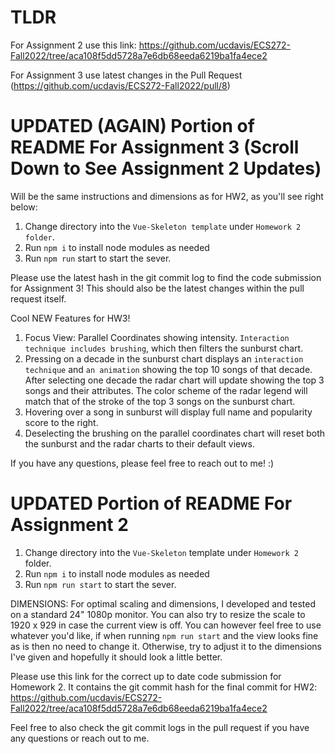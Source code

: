 # TLDR
For Assignment 2 use this link: https://github.com/ucdavis/ECS272-Fall2022/tree/aca108f5dd5728a7e6db68eeda6219ba1fa4ece2

For Assignment 3 use latest changes in the Pull Request (https://github.com/ucdavis/ECS272-Fall2022/pull/8)

# UPDATED (AGAIN) Portion of README For Assignment 3 (Scroll Down to See Assignment 2 Updates)
Will be the same instructions and dimensions as for HW2, as you'll see right below:
1. Change directory into the `Vue-Skeleton template` under `Homework 2 folder`.
2. Run `npm i` to install node modules as needed
3. Run `npm run` start to start the sever.

Please use the latest hash in the git commit log to find the code submission for Assignment 3! This should also be the latest changes within the pull request itself.

Cool NEW Features for HW3!
1. Focus View: Parallel Coordinates showing intensity. `Interaction technique includes brushing`, which then filters the sunburst chart.
2. Pressing on a decade in the sunburst chart displays an `interaction technique` and `an animation` showing the top 10 songs of that decade. After selecting one decade the radar chart will update showing the top 3 songs and their attributes. The color scheme of the radar legend will match that of the stroke of the top 3 songs on the sunburst chart.
4. Hovering over a song in sunburst will display full name and popularity score to the right.
3. Deselecting the brushing on the parallel coordinates chart will reset both the sunburst and the radar charts to their default views.

If you have any questions, please feel free to reach out to me! :)

# UPDATED Portion of README For Assignment 2
1. Change directory into the `Vue-Skeleton` template under `Homework 2` folder.
2. Run `npm i` to install node modules as needed
3. Run `npm run start` to start the sever.

DIMENSIONS: For optimal scaling and dimensions, I developed and tested on a standard 24" 1080p monitor. You can also try to resize the scale to 1920 x 929 in case the current view is off. You can however feel free to use whatever you'd like, if when running `npm run start` and the view looks fine as is then no need to change it. Otherwise, try to adjust it to the dimensions I've given and hopefully it should look a little better.

Please use this link for the correct up to date code submission for Homework 2. It contains the git commit hash for the final commit for HW2: https://github.com/ucdavis/ECS272-Fall2022/tree/aca108f5dd5728a7e6db68eeda6219ba1fa4ece2

Feel free to also check the git commit logs in the pull request if you have any questions or reach out to me.


<!-- # Homework 2: Visualization Dashboard: Layout Design + Visual Encoding
For homework 2, you will create a dashboard with three visualization views. This homework will not be using Observable. Instead, you will be developing a visualization dashboard system in JavaScript with [D3.js](https://d3js.org/)

To begin, you need to first fork (Links to an external site.) this repository (Links to an external site.). After the fork, clone the forked repository using the following commands:


    git clone https://github.com/<your-github-account-name>/ECS272-Fall2022
    cd ECS272-Fall2022/Homework2
    
Create a new folder inside the Homework 2 directory in the forked repository. The name of the folder should be the same as your UC Davis email account name (without ' @ucdavis.edu'). Inside this folder, you will add all your code. 

Before coding, please go over one of the following tutorials:
* D3: [Introduction](https://d3js.org/#introduction), [Bar Chart Example](http://bost.ocks.org/mike/bar/), [Selection](http://bost.ocks.org/mike/selection/), [Update Patterns](https://www.d3indepth.com/enterexit/)

If you need to learn more about JavaScript, you can refer to [A re-introduction to JavaScript](https://developer.mozilla.org/en-US/docs/Web/JavaScript/A_re-introduction_to_JavaScript)


# Datasets 
In this assignment, you can choose one of the following datasets (as seen on Canvas):

* [Airline Passenger Satisfaction](https://www.kaggle.com/datasets/teejmahal20/airline-passenger-satisfaction)
* [CO2 Emissions Around the World](https://www.kaggle.com/datasets/koustavghosh149/co2-emission-around-the-world)
* [Netflix TV Shows and Movies](https://www.kaggle.com/datasets/victorsoeiro/netflix-tv-shows-and-movies)
* [Student Performance Dataset](https://www.kaggle.com/datasets/devansodariya/student-performance-data)
* [Spotify Dataset](https://www.kaggle.com/yamaerenay/spotify-dataset-19212020-160k-tracks)
* [Global Terrorism Database](https://www.kaggle.com/START-UMD/gtd)
* [Cosmetics](https://www.kaggle.com/datasets/kingabzpro/cosmetics-datasets)
* [US Wildfire Dataset](https://www.kaggle.com/rtatman/188-million-us-wildfires)
  
To use a dataset, download the data file from the respective URL above and put it in the "datasets" folder under the Homework 2 directory.


### Coding template
To get started, we will be using a VUE frame work, as seen in the directory under  Homework 2  directory on Github.

You are free to use other existing frameworks and libraries outside of vanilla javascript to implement the system. Some common frameworks and libraries include:
* [Vue](https://vuejs.org/guide/introduction.html)
  *  Vue is designed from the ground up to be incrementally adoptable. The core library is focused on the view layer only, and is easy to pick up and integrate with other libraries or existing projects. On the other hand, Vue is also perfectly capable of powering sophisticated Single-Page Applications when used in combination with modern tooling and supporting libraries.
  
* [React](https://reactjs.org/tutorial/tutorial.html)  (Links to an external site.)is a JavaScript library for building user interfaces.
    * React is a declarative, efficient, and flexible JavaScript library for building user interfaces. It lets you compose complex UIs from small and isolated pieces of code called “components”.

If you use a framework or library to create your system, please provide a README.md file explaining all the steps to run and view your system.

# Requirements
Your task is to create a visualization dashboard. The design of this dashboard should facilitate the exploration of a dataset in an effective or interesting way.

* This dashboard must have three visualization views.
* Your visualizations should include at least one advanced visualization method.
* The visualizations should depict different dimensions or aspects of the dataset to be examined. 
* The three visualizations should fit on a fullscreen browser. Consider where each view should be placed while designing the layout of your dashboard.
* Legends for each view need to be provided as well as labels for axis.
* One of your three views should serve as an overview of the data.
* Choose appropriate visual encodings.
* Color choice matters and has an effect on the interpretability of the visualization. Depending on the data the type of color scale you will use will change (categorical, linear, etc).
* Carefully consider the design for each encoding that you will use and its effectiveness for portraying the data.  Depending on the data you are visualizing, certain pairings of marks and channels will be more effective.

The design paradigm you will be following is referred to as focus + context. 

* A focus view is where the data of most interest is displayed at full size or with full details.
* A context view is a peripheral zone, an overview,  where elements are displayed at reduced size or in a simplified way.
For each view, you need to provide one or more visual interface widgets (e.g., a dropdown menu or slider) for changing the parameters of the visualization. For example, a drop-down menu can be provided for selecting the data dimension that maps to the x-axis of a scatter plot or the color encoding used in a 2D heatmap.

## Examples of basic visualization methods
* Bar chart
* Pie or donut chart
* Line and area chart
* 2D heatmap or matrix view
* Scatter plot
* Node-link diagram
* Geographical map

## Examples of more advanced visualization methods
* Parallel set or parallel coordinates plot
* Sankey or alluvial diagram
* Star coordinates or plot
* Chord diagram
* Stream graph
* Arc diagram

# Submission
To submit for this assignment, you need to first [fork](https://docs.github.com/en/free-pro-team@latest/github/getting-started-with-github/fork-a-repo) this [repository](https://github.com/ucdavis/ECS272-Fall2022). After the fork, clone the forked repository using the following commands: 
```bash
  git clone https://github.com/<your-github-account-name>/ECS272-Fall2022
  cd ECS272-Fall2022/Homework2
```

Create a new folder inside the Homework 2 directory in the forked repository. The name of the folder should be the same as your UC Davis email account name (without ' @ucdavis.edu'). Put all your codes inside this folder, and use "git add" to add all your codes, and then commit. 
```bash
git add <your-filename> 
git commit -m "Homework2" 
git push
```
After you pushed your code to your repository, follow the instruction [here](https://help.github.com/en/github/collaborating-with-issues-and-pull-requests/creating-a-pull-request-from-a-fork) to create a pull request for this repository. Finally, submit the hyperlink of the pull request to UCD Canvas. The hyperlink should look like - "https://github.com/ucdavis/ECS272-Fall2022/pull/{your-pull-request-id}". -->

